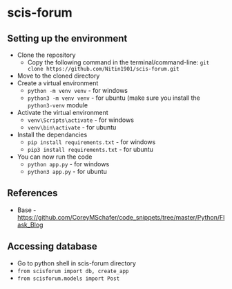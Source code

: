 # scis-forum

## Setting up the environment
* Clone the repository
  * Copy the following command in the terminal/command-line: `git clone https://github.com/Nitin1901/scis-forum.git`
* Move to the cloned directory
* Create a virtual environment
  * `python -m venv venv` - for windows
  * `python3 -m venv venv` - for ubuntu (make sure you install the `python3-venv` module 
* Activate the virtual environment
  * `venv\Scripts\activate` - for windows
  * `venv\bin\activate` - for ubuntu
* Install the dependancies
  * `pip install requirements.txt` - for windows
  * `pip3 install requirements.txt` - for ubuntu
* You can now run the code
  * `python app.py` - for windows
  * `python3 app.py` - for ubuntu 

## References
* Base - https://github.com/CoreyMSchafer/code_snippets/tree/master/Python/Flask_Blog

## Accessing database
* Go to python shell in scis-forum directory
* `from scisforum import db, create_app `
* `from scisforum.models import Post`

